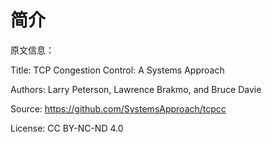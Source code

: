 # 简介

原文信息：

Title: TCP Congestion Control: A Systems Approach

Authors: Larry Peterson, Lawrence Brakmo, and Bruce Davie

Source: https://github.com/SystemsApproach/tcpcc

License: CC BY-NC-ND 4.0
